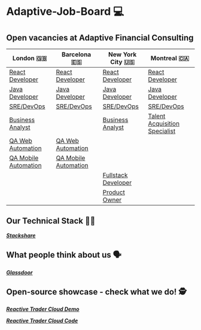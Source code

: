 # Adaptive-Job-Board :computer:
## Open vacancies at Adaptive Financial Consulting ##

| London :uk:  | Barcelona :es: | New York City :us: | Montreal :canada: |
| ------------- | ------------- | ------------- | ------------- |
| [React Developer](https://weareadaptive.com/careers/jobs/?job=3100169)  | [React Developer](https://weareadaptive.com/careers/jobs/?job=3334594)  | [React Developer](https://weareadaptive.com/careers/jobs/?job=3481569) | [React Developer](https://weareadaptive.com/careers/jobs/?job=3524790) |
| [Java Developer](https://weareadaptive.com/careers/jobs/?job=3388634)  | [Java Developer](https://weareadaptive.com/careers/jobs/?job=3100163)  | [Java Developer](https://weareadaptive.com/careers/jobs/?job=3100155) | [Java Developer](https://weareadaptive.com/careers/jobs/?job=2581405)
| [SRE/DevOps](https://weareadaptive.com/careers/jobs/?job=3629511) | [SRE/DevOps](https://weareadaptive.com/careers/jobs/?job=3629510) | [SRE/DevOps](https://weareadaptive.com/careers/jobs/?job=3629509)| [SRE/DevOps](https://weareadaptive.com/careers/jobs/?job=3629507) |
| [Business Analyst](https://weareadaptive.com/careers/jobs/?job=3560391) | | [Business Analyst](https://weareadaptive.com/careers/jobs/?job=3719744) | [Talent Acquisition Specialist](https://weareadaptive.com/careers/jobs/?job=3459513) |
| [QA Web Automation](https://weareadaptive.com/careers/jobs/?job=3736437) | [QA Web Automation](https://weareadaptive.com/careers/jobs/?job=3753837) |  |
| [QA Mobile Automation](https://weareadaptive.com/careers/jobs/?job=3587587) | [QA Mobile Automation](https://weareadaptive.com/careers/jobs/?job=3622085)| |
| | | [Fullstack Developer](https://weareadaptive.com/careers/jobs/?job=3242108) | |
| | | [Product Owner](https://weareadaptive.com/careers/jobs/?job=3010569) |



## Our Technical Stack 	:woman_technologist: ##

**_[Stackshare](https://stackshare.io/AFC/adaptive-financial-consulting)_**

## What people think about us :speaking_head: ## 

**_[Glassdoor](https://www.glassdoor.es/Overview/Working-at-Adaptive-Financial-Consulting-EI_IE833383.11,40.htm?countryRedirect=true)_**

## Open-source showcase - check what we do! :detective: ##

**_[Reactive Trader Cloud Demo](https://web-demo.adaptivecluster.com/)_**

**_[Reactive Trader Cloud Code](https://github.com/AdaptiveConsulting/ReactiveTraderCloud)_**
